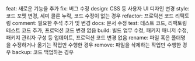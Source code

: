 feat: 새로운 기능을 추가
fix: 버그 수정
design: CSS 등 사용자 UI 디자인 변경
style: 코드 포맷 변경, 세미 콜론 누락, 코드 수정이 없는 경우
refactor: 프로덕션 코드 리팩토링
comment: 필요한 주석 추가 및 변경
docs: 문서 수정
test: 테스트 코드, 리팩토링 테스트 코드 추가, 프로덕션 코드 변경 없음
build: 빌드 업무 수정, 패키지 매니저 수정, 패키지 관리자 구성 등 업데이트, 프로덕션 코드 변경 없음
rename: 파일 혹은 폴더명을 수정하거나 옮기는 작업만 수행한 경우
remove: 파일을 삭제하는 작업만 수행한 경우
backup: 코드 백업하는 경우
